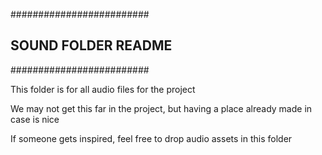 #########################
## SOUND FOLDER README ##
#########################

This folder is for all audio files for the project

We may not get this far in the project, but having a place already made in case is nice

If someone gets inspired, feel free to drop audio assets in this folder
